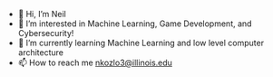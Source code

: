- 👋 Hi, I’m Neil
- 👀 I’m interested in Machine Learning, Game Development, and Cybersecurity! 
- 🌱 I’m currently learning Machine Learning and low level computer architecture
- 📫 How to reach me nkozlo3@illinois.edu

<!---
nkozlo3/nkozlo3 is a ✨ special ✨ repository because its `README.md` (this file) appears on your GitHub profile.
You can click the Preview link to take a look at your changes.
--->
